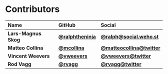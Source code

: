 # Contributors

| Name                 | GitHub                                                 | Social                                                          |
| :------------------- | :----------------------------------------------------- | :-------------------------------------------------------------- |
| **Lars-Magnus Skog** | [**@ralphtheninja**](https://github.com/ralphtheninja) | [**@ralph@social.weho.st**](https://social.weho.st/@ralph)      |
| **Matteo Collina**   | [**@mcollina**](https://github.com/mcollina)           | [**@matteocollina@twitter**](https://twitter.com/matteocollina) |
| **Vincent Weevers**  | [**@vweevers**](https://github.com/vweevers)           | [**@vweevers@twitter**](https://twitter.com/vweevers)           |
| **Rod Vagg**         | [**@rvagg**](https://github.com/rvagg)                 | [**@rvagg@twitter**](https://twitter.com/rvagg)                 |
